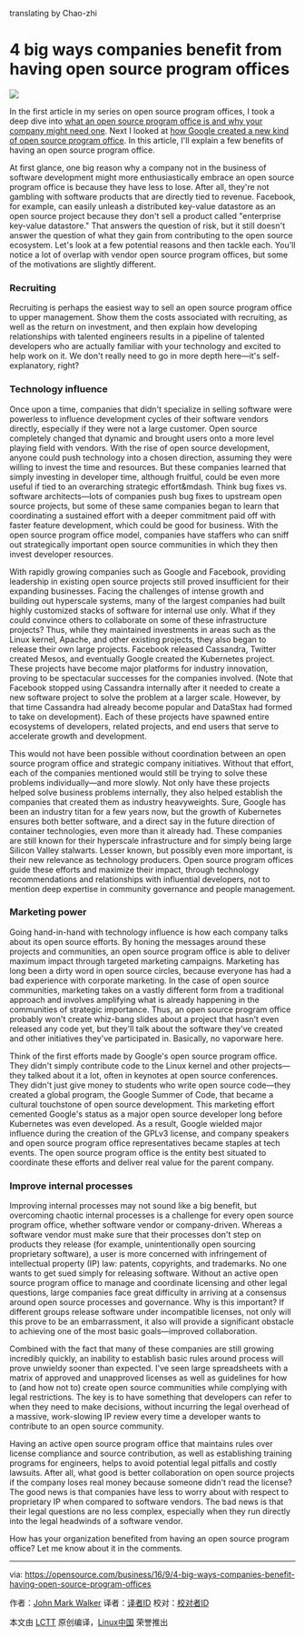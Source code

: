 translating by Chao-zhi

4 big ways companies benefit from having open source program offices
====

![](https://opensource.com/sites/default/files/styles/image-full-size/public/images/business/BUSINESS_creativity.png?itok=x2HTRKVW)

In the first article in my series on open source program offices, I took a deep dive into [what an open source program office is and why your company might need one][1]. Next I looked at [how Google created a new kind of open source program office][2]. In this article, I'll explain a few benefits of having an open source program office.

At first glance, one big reason why a company not in the business of software development might more enthusiastically embrace an open source program office is because they have less to lose. After all, they're not gambling with software products that are directly tied to revenue. Facebook, for example, can easily unleash a distributed key-value datastore as an open source project because they don't sell a product called "enterprise key-value datastore." That answers the question of risk, but it still doesn't answer the question of what they gain from contributing to the open source ecosystem. Let's look at a few potential reasons and then tackle each. You'll notice a lot of overlap with vendor open source program offices, but some of the motivations are slightly different.

### Recruiting

Recruiting is perhaps the easiest way to sell an open source program office to upper management. Show them the costs associated with recruiting, as well as the return on investment, and then explain how developing relationships with talented engineers results in a pipeline of talented developers who are actually familiar with your technology and excited to help work on it. We don't really need to go in more depth here—it's self-explanatory, right?

### Technology influence

Once upon a time, companies that didn't specialize in selling software were powerless to influence development cycles of their software vendors directly, especially if they were not a large customer. Open source completely changed that dynamic and brought users onto a more level playing field with vendors. With the rise of open source development, anyone could push technology into a chosen direction, assuming they were willing to invest the time and resources. But these companies learned that simply investing in developer time, although fruitful, could be even more useful if tied to an overarching strategic effort&mdash. Think bug fixes vs. software architects—lots of companies push bug fixes to upstream open source projects, but some of these same companies began to learn that coordinating a sustained effort with a deeper commitment paid off with faster feature development, which could be good for business. With the open source program office model, companies have staffers who can sniff out strategically important open source communities in which they then invest developer resources.

With rapidly growing companies such as Google and Facebook, providing leadership in existing open source projects still proved insufficient for their expanding businesses. Facing the challenges of intense growth and building out hyperscale systems, many of the largest companies had built highly customized stacks of software for internal use only. What if they could convince others to collaborate on some of these infrastructure projects? Thus, while they maintained investments in areas such as the Linux kernel, Apache, and other existing projects, they also began to release their own large projects. Facebook released Cassandra, Twitter created Mesos, and eventually Google created the Kubernetes project. These projects have become major platforms for industry innovation, proving to be spectacular successes for the companies involved. (Note that Facebook stopped using Cassandra internally after it needed to create a new software project to solve the problem at a larger scale. However, by that time Cassandra had already become popular and DataStax had formed to take on development). Each of these projects have spawned entire ecosystems of developers, related projects, and end users that serve to accelerate growth and development.

This would not have been possible without coordination between an open source program office and strategic company initiatives. Without that effort, each of the companies mentioned would still be trying to solve these problems individually—and more slowly. Not only have these projects helped solve business problems internally, they also helped establish the companies that created them as industry heavyweights. Sure, Google has been an industry titan for a few years now, but the growth of Kubernetes ensures both better software, and a direct say in the future direction of container technologies, even more than it already had. These companies are still known for their hyperscale infrastructure and for simply being large Silicon Valley stalwarts. Lesser known, but possibly even more important, is their new relevance as technology producers. Open source program offices guide these efforts and maximize their impact, through technology recommendations and relationships with influential developers, not to mention deep expertise in community governance and people management.

### Marketing power

Going hand-in-hand with technology influence is how each company talks about its open source efforts. By honing the messages around these projects and communities, an open source program office is able to deliver maximum impact through targeted marketing campaigns. Marketing has long been a dirty word in open source circles, because everyone has had a bad experience with corporate marketing. In the case of open source communities, marketing takes on a vastly different form from a traditional approach and involves amplifying what is already happening in the communities of strategic importance. Thus, an open source program office probably won't create whiz-bang slides about a project that hasn't even released any code yet, but they'll talk about the software they've created and other initiatives they've participated in. Basically, no vaporware here.

Think of the first efforts made by Google's open source program office. They didn't simply contribute code to the Linux kernel and other projects—they talked about it a lot, often in keynotes at open source conferences. They didn't just give money to students who write open source code—they created a global program, the Google Summer of Code, that became a cultural touchstone of open source development. This marketing effort cemented Google's status as a major open source developer long before Kubernetes was even developed. As a result, Google wielded major influence during the creation of the GPLv3 license, and company speakers and open source program office representatives became staples at tech events. The open source program office is the entity best situated to coordinate these efforts and deliver real value for the parent company.

### Improve internal processes

Improving internal processes may not sound like a big benefit, but overcoming chaotic internal processes is a challenge for every open source program office, whether software vendor or company-driven. Whereas a software vendor must make sure that their processes don't step on products they release (for example, unintentionally open sourcing proprietary software), a user is more concerned with infringement of intellectual property (IP) law: patents, copyrights, and trademarks. No one wants to get sued simply for releasing software. Without an active open source program office to manage and coordinate licensing and other legal questions, large companies face great difficulty in arriving at a consensus around open source processes and governance. Why is this important? If different groups release software under incompatible licenses, not only will this prove to be an embarrassment, it also will provide a significant obstacle to achieving one of the most basic goals—improved collaboration.

Combined with the fact that many of these companies are still growing incredibly quickly, an inability to establish basic rules around process will prove unwieldy sooner than expected. I've seen large spreadsheets with a matrix of approved and unapproved licenses as well as guidelines for how to (and how not to) create open source communities while complying with legal restrictions. The key is to have something that developers can refer to when they need to make decisions, without incurring the legal overhead of a massive, work-slowing IP review every time a developer wants to contribute to an open source community.

Having an active open source program office that maintains rules over license compliance and source contribution, as well as establishing training programs for engineers, helps to avoid potential legal pitfalls and costly lawsuits. After all, what good is better collaboration on open source projects if the company loses real money because someone didn't read the license? The good news is that companies have less to worry about with respect to proprietary IP when compared to software vendors. The bad news is that their legal questions are no less complex, especially when they run directly into the legal headwinds of a software vendor.

How has your organization benefited from having an open source program office? Let me know about it in the comments.

--------------------------------------------------------------------------------

via: https://opensource.com/business/16/9/4-big-ways-companies-benefit-having-open-source-program-offices

作者：[John Mark Walker][a]
译者：[译者ID](https://github.com/译者ID)
校对：[校对者ID](https://github.com/校对者ID)

本文由 [LCTT](https://github.com/LCTT/TranslateProject) 原创编译，[Linux中国](https://linux.cn/) 荣誉推出

[a]: https://opensource.com/users/johnmark
[1]: https://opensource.com/business/16/5/whats-open-source-program-office
[2]: https://opensource.com/business/16/8/google-open-source-program-office
